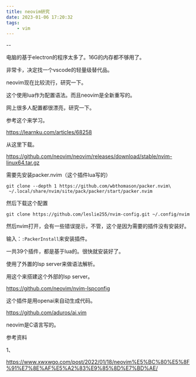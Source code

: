 ```yaml
---
title: neovim研究
date: 2023-01-06 17:20:32
tags:
	- vim
---
```


--

电脑的基于electron的程序太多了。16G的内存都不够用了。

非常卡，决定找一个vscode的轻量级替代品。

neovim现在比较流行，研究一下。

这个使用lua作为配置语法。而且neovim是全新重写的。

网上很多人配置都很漂亮，研究一下。

参考这个来学习。

https://learnku.com/articles/68258

从这里下载。

https://github.com/neovim/neovim/releases/download/stable/nvim-linux64.tar.gz

需要先安装packer.nvim（这个插件lua写的）

```
git clone --depth 1 https://github.com/wbthomason/packer.nvim\
 ~/.local/share/nvim/site/pack/packer/start/packer.nvim
```

然后下载这个配置

```
git clone https://github.com/leslie255/nvim-config.git ~/.config/nvim
```

然后nvim打开，会有一些错误提示，不管，这个是因为需要的插件没有安装好。

输入：`:PackerInstall`来安装插件。

一共39个插件，都是基于lua的。很快就安装好了。

使用了外置的lsp server来做语法解析。

用这个来搭建这个外部的lsp server。

https://github.com/neovim/nvim-lspconfig



这个插件是用openai来自动生成代码。

https://github.com/aduros/ai.vim



neovim是C语言写的。



参考资料

1、

https://www.xwxwgo.com/post/2022/01/18/neovim%E5%BC%80%E5%8F%91%E7%8E%AF%E5%A2%83%E9%85%8D%E7%BD%AE/
